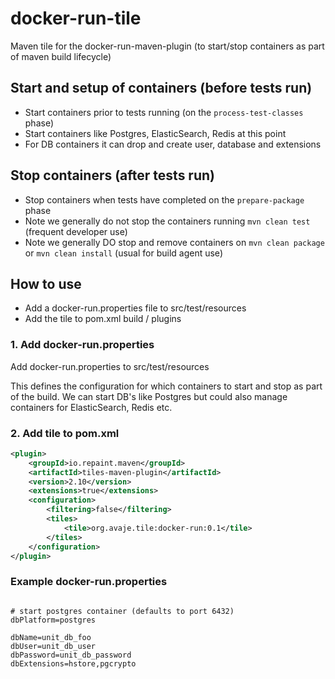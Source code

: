 # docker-run-tile
Maven tile for the docker-run-maven-plugin (to start/stop containers as part of maven build lifecycle)

## Start and setup of containers (before tests run)

- Start containers prior to tests running (on the `process-test-classes` phase)
- Start containers like Postgres, ElasticSearch, Redis at this point
- For DB containers it can drop and create user, database and extensions 


## Stop containers (after tests run)

- Stop containers when tests have completed on the `prepare-package` phase
- Note we generally do not stop the containers running `mvn clean test` (frequent developer use)
- Note we generally DO stop and remove containers on `mvn clean package` or `mvn clean install` (usual for build agent use)


## How to use
- Add a docker-run.properties file to src/test/resources
- Add the tile to pom.xml build / plugins


### 1. Add docker-run.properties

Add docker-run.properties to src/test/resources

This defines the configuration for which containers to start and stop as part of the build. We can start DB's like Postgres but could also manage containers for ElasticSearch, Redis etc. 

### 2. Add tile to pom.xml

```xml
<plugin>
	<groupId>io.repaint.maven</groupId>
	<artifactId>tiles-maven-plugin</artifactId>
	<version>2.10</version>
	<extensions>true</extensions>
	<configuration>
		<filtering>false</filtering>
		<tiles>
			<tile>org.avaje.tile:docker-run:0.1</tile>
		</tiles>
	</configuration>
</plugin>

```


### Example docker-run.properties

```properties

# start postgres container (defaults to port 6432)
dbPlatform=postgres

dbName=unit_db_foo
dbUser=unit_db_user
dbPassword=unit_db_password
dbExtensions=hstore,pgcrypto

```
